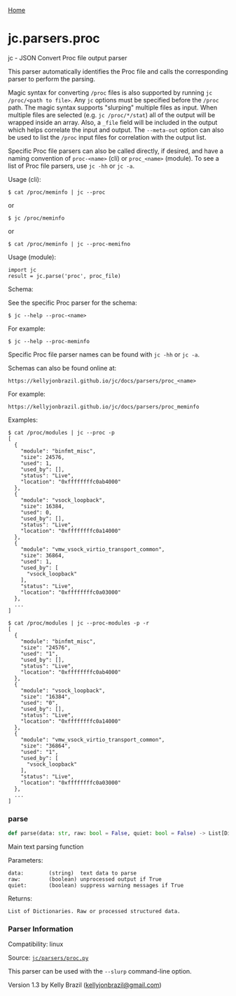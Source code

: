 [Home](https://kellyjonbrazil.github.io/jc/)
<a id="jc.parsers.proc"></a>

# jc.parsers.proc

jc - JSON Convert Proc file output parser

This parser automatically identifies the Proc file and calls the
corresponding parser to perform the parsing.

Magic syntax for converting `/proc` files is also supported by running
`jc /proc/<path to file>`. Any `jc` options must be specified before the
`/proc` path. The magic syntax supports "slurping" multiple files as input.
When multiple files are selected (e.g. `jc /proc/*/stat`) all of the output
will be wrapped inside an array. Also, a `_file` field will be included in
the output which helps correlate the input and output. The `--meta-out`
option can also be used to list the `/proc` input files for correlation with
the output list.

Specific Proc file parsers can also be called directly, if desired, and have
a naming convention of `proc-<name>` (cli) or `proc_<name>` (module). To see
a list of Proc file parsers, use `jc -hh` or `jc -a`.

Usage (cli):

    $ cat /proc/meminfo | jc --proc

or

    $ jc /proc/meminfo

or

    $ cat /proc/meminfo | jc --proc-memifno

Usage (module):

    import jc
    result = jc.parse('proc', proc_file)

Schema:

See the specific Proc parser for the schema:

    $ jc --help --proc-<name>

For example:

    $ jc --help --proc-meminfo

Specific Proc file parser names can be found with `jc -hh` or `jc -a`.

Schemas can also be found online at:

    https://kellyjonbrazil.github.io/jc/docs/parsers/proc_<name>

For example:

    https://kellyjonbrazil.github.io/jc/docs/parsers/proc_meminfo

Examples:

    $ cat /proc/modules | jc --proc -p
    [
      {
        "module": "binfmt_misc",
        "size": 24576,
        "used": 1,
        "used_by": [],
        "status": "Live",
        "location": "0xffffffffc0ab4000"
      },
      {
        "module": "vsock_loopback",
        "size": 16384,
        "used": 0,
        "used_by": [],
        "status": "Live",
        "location": "0xffffffffc0a14000"
      },
      {
        "module": "vmw_vsock_virtio_transport_common",
        "size": 36864,
        "used": 1,
        "used_by": [
          "vsock_loopback"
        ],
        "status": "Live",
        "location": "0xffffffffc0a03000"
      },
      ...
    ]

    $ cat /proc/modules | jc --proc-modules -p -r
    [
      {
        "module": "binfmt_misc",
        "size": "24576",
        "used": "1",
        "used_by": [],
        "status": "Live",
        "location": "0xffffffffc0ab4000"
      },
      {
        "module": "vsock_loopback",
        "size": "16384",
        "used": "0",
        "used_by": [],
        "status": "Live",
        "location": "0xffffffffc0a14000"
      },
      {
        "module": "vmw_vsock_virtio_transport_common",
        "size": "36864",
        "used": "1",
        "used_by": [
          "vsock_loopback"
        ],
        "status": "Live",
        "location": "0xffffffffc0a03000"
      },
      ...
    ]

<a id="jc.parsers.proc.parse"></a>

### parse

```python
def parse(data: str, raw: bool = False, quiet: bool = False) -> List[Dict]
```

Main text parsing function

Parameters:

    data:        (string)  text data to parse
    raw:         (boolean) unprocessed output if True
    quiet:       (boolean) suppress warning messages if True

Returns:

    List of Dictionaries. Raw or processed structured data.

### Parser Information
Compatibility:  linux

Source: [`jc/parsers/proc.py`](https://github.com/kellyjonbrazil/jc/blob/master/jc/parsers/proc.py)

This parser can be used with the `--slurp` command-line option.

Version 1.3 by Kelly Brazil (kellyjonbrazil@gmail.com)
